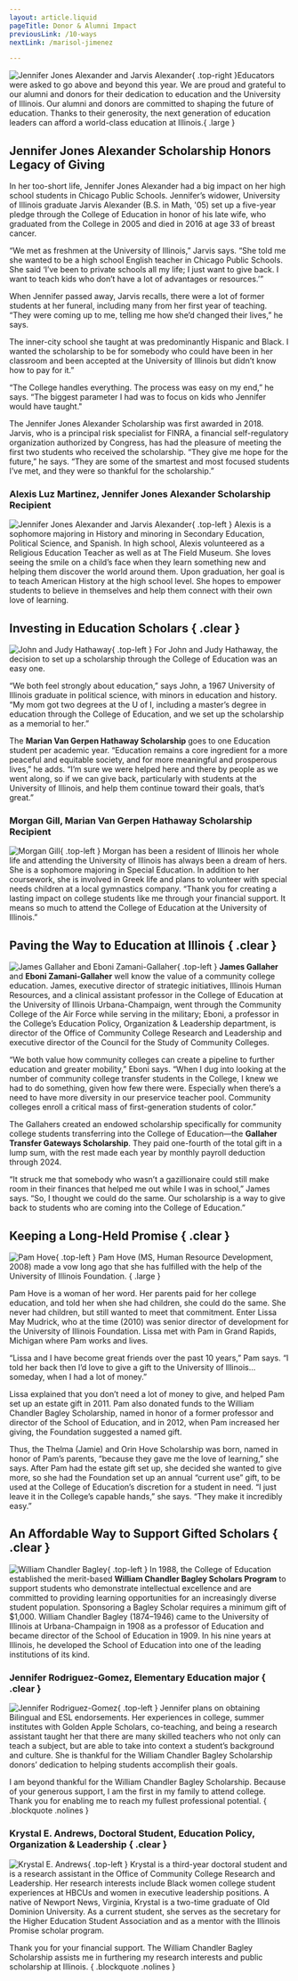 ```yaml
---
layout: article.liquid
pageTitle: Donor & Alumni Impact
previousLink: /10-ways
nextLink: /marisol-jimenez

---
```

![Jennifer Jones Alexander and Jarvis Alexander](/img/jennifer-and-jarvis.png){ .top-right }Educators were asked to go above and beyond this year. We are proud and grateful to our alumni and donors for their dedication to education and the University of Illinois. Our alumni and donors are committed to shaping the future of education. Thanks to their generosity, the next generation of education leaders can afford a world-class education at Illinois.{ .large }

## Jennifer Jones Alexander Scholarship Honors Legacy of Giving

In her too-short life, Jennifer Jones Alexander had a big impact on her high school students in Chicago Public Schools. Jennifer’s widower, University of Illinois graduate Jarvis Alexander (B.S. in Math, '05) set up a five-year pledge through the College of Education in honor of his late wife, who graduated from the College in 2005 and died in 2016 at age 33 of breast cancer. 

“We met as freshmen at the University of Illinois,” Jarvis says. “She told me she wanted to be a high school English teacher in Chicago Public Schools. She said ‘I’ve been to private schools all my life; I just want to give back. I want to teach kids who don’t have a lot of advantages or resources.’”

When Jennifer passed away, Jarvis recalls, there were a lot of former students at her funeral, including many from her first year of teaching. “They were coming up  to me, telling me how she’d changed their lives,” he says.

The inner-city school she taught at was predominantly Hispanic and Black. I wanted the scholarship to be for somebody who could have been in her classroom and been accepted at the University of Illinois but didn’t know how to pay for it.”

“The College handles everything. The process was easy on my end,” he says. “The biggest parameter I had was to focus on kids who Jennifer would have taught."

The Jennifer Jones Alexander Scholarship was first awarded in 2018. Jarvis, who is a principal risk specialist for FINRA, a financial self-regulatory organization authorized by Congress, has had the pleasure of meeting the first two students who received the scholarship. “They give me hope for the future,” he says. “They are some of the smartest and most focused students I’ve met, and they were so thankful for the scholarship.”

### Alexis Luz Martinez, Jennifer Jones Alexander Scholarship Recipient
![Jennifer Jones Alexander and Jarvis Alexander](/img/alexis-luz-martinez.png){ .top-left } Alexis is a sophomore majoring in History and minoring in Secondary Education, Political Science, and Spanish. In high school, Alexis volunteered as a Religious Education Teacher as well as at The Field Museum. She loves seeing the smile on a child’s face when they learn something new and helping them discover the world around them. Upon graduation, her goal is to teach American History at the high school level. She hopes to empower students to believe in themselves and help them connect with their own love of learning.

## Investing in Education Scholars { .clear }

![John and Judy Hathaway](/img/john-judy-hathaway.png){ .top-left } For John and Judy Hathaway, the decision to set up a scholarship through the College of Education was an easy one.

“We both feel strongly about education,” says John, a 1967 University of Illinois graduate in political science, with minors in education and history. “My mom got two degrees at the U of I, including a master’s degree in education through the College of Education, and we set up the scholarship as a memorial to her.”

The **Marian Van Gerpen Hathaway Scholarship** goes to one Education student per academic year. “Education remains a core ingredient for a more peaceful and equitable society, and for more meaningful and prosperous lives,” he adds. “I’m sure we were helped here and there by people as we went along, so if we can give  back, particularly with students at the University of Illinois, and help them continue toward their goals, that’s great.”

### Morgan Gill, Marian Van Gerpen Hathaway Scholarship Recipient
![Morgan Gill](/img/morgan-gill.png){ .top-left } Morgan has been a resident of Illinois her whole life and attending the University of Illinois has always been a dream of hers. She is a sophomore majoring in Special Education. In addition to her coursework, she is involved in Greek life and plans to volunteer with special needs children at a local gymnastics company. “Thank you for creating a lasting impact on college students like me through your financial support. It means so much to attend the College of Education at the University of Illinois.”

## Paving the Way to Education at Illinois { .clear }

![James Gallaher and Eboni Zamani-Gallaher](/img/gallaher.png){ .top-left } **James Gallaher** and **Eboni Zamani-Gallaher** well know the value of a community college education. James, executive director of strategic initiatives, Illinois Human Resources, and a clinical assistant professor in the College of Education at the University of Illinois Urbana-Champaign, went through the Community College of the Air Force while serving in the military; Eboni, a professor in the College’s Education Policy, Organization & Leadership department, is director of the Office of Community College Research and Leadership and executive director of the Council for the Study of Community Colleges.

“We both value how community colleges can create a pipeline to further education and greater mobility,” Eboni says. “When I dug into looking at the number of  community college transfer students in the College, I knew we had to do something, given how few there were. Especially when there’s a need to have more diversity in our preservice teacher pool. Community colleges enroll a critical mass of first-generation students of color.”

The Gallahers created an endowed scholarship specifically for community college students transferring into the College of Education—the **Gallaher Transfer Gateways Scholarship**. They paid one-fourth of the total gift in a lump sum, with the rest made each year by monthly payroll deduction through 2024.

“It struck me that somebody who wasn’t a gazillionaire could still make room in their finances that helped me out while I was in school,” James says. “So, I thought we could do the same. Our scholarship is a way to give back to students who are coming into the College of Education.”

## Keeping a Long-Held Promise { .clear }
![Pam Hove](/img/hove.png){ .top-left } Pam Hove (MS, Human Resource Development, 2008) made a vow long ago that she has fulfilled with the help of the University of Illinois Foundation. { .large } 

Pam Hove is a woman of her word. Her parents paid for her college education, and told her when she had children, she could do the same. She never had children, but still wanted to meet that commitment. Enter Lissa May Mudrick, who at the time (2010) was senior director of development for the University of Illinois Foundation. Lissa met with Pam in Grand Rapids, Michigan where Pam works and lives.

“Lissa and I have become great friends over the past 10 years,” Pam says. “I told her back then I’d love to give a gift to the University of Illinois... someday, when I had a lot of money.” 

Lissa explained that you don’t need a lot of money to give, and helped Pam set up an estate gift in 2011. Pam also donated funds to the William Chandler Bagley Scholarship, named in honor of a former professor and director of the School of Education, and in 2012, when Pam increased her giving, the Foundation suggested a named gift.

Thus, the Thelma (Jamie) and Orin Hove Scholarship was born, named in honor of Pam’s parents, “because they gave me the love of learning,” she says. After Pam had the estate gift set up, she decided she wanted to give more, so she had the Foundation set up an annual “current use” gift, to be used at the College of Education’s discretion for a student in need. “I just leave it in the College’s capable hands,” she says. “They make it incredibly easy.”

## An Affordable Way to Support Gifted Scholars { .clear }

![William Chandler Bagley](/img/bagley.png){ .top-left } In 1988, the College of Education established the merit-based **William Chandler Bagley Scholars Program** to support students who demonstrate intellectual excellence and are committed to providing learning opportunities for an increasingly diverse student population. Sponsoring a Bagley Scholar requires a minimum gift of $1,000. William Chandler Bagley (1874–1946) came to the University of Illinois at Urbana-Champaign in 1908 as a professor of Education and became director of the School of Education in 1909. In his nine years at Illinois, he developed the School of Education into one of the leading institutions of its kind.

### Jennifer Rodriguez-Gomez, Elementary Education major { .clear }

![Jennifer Rodriguez-Gomez](/img/gomez.png){ .top-left } Jennifer plans on obtaining Bilingual and ESL endorsements. Her experiences in college, summer institutes with Golden Apple Scholars, co-teaching, and being a research assistant taught her that there are many skilled teachers who not only can teach a subject, but are able to take into context a student’s background and culture. She is thankful for the William Chandler Bagley Scholarship donors’ dedication to helping students accomplish their goals.

I am beyond thankful for the William Chandler Bagley Scholarship. Because of your generous support, I am the first in my family to attend college. Thank you for enabling me to reach my fullest professional potential. { .blockquote  .nolines }

### Krystal E. Andrews, Doctoral Student, Education Policy, Organization & Leadership { .clear }

![Krystal E. Andrews](/img/andrews.png){ .top-left } Krystal is a third-year doctoral student and is a research assistant in the Office of Community College Research and Leadership. Her research interests include Black women college student experiences at HBCUs and women in executive leadership positions. A native of Newport News, Virginia, Krystal is a two-time graduate of Old Dominion University. As a current student, she serves as the secretary for the Higher Education Student Association and as a mentor with the Illinois Promise scholar program.

Thank you for your financial support. The William Chandler Bagley Scholarship assists me in furthering my research interests and public scholarship at Illinois. { .blockquote .nolines }

